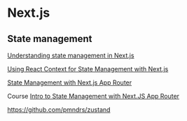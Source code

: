 # Next.js

## State management

[Understanding state management in Next.js](https://blog.logrocket.com/guide-state-management-next-js/)

[Using React Context for State Management with Next.js](https://vercel.com/guides/react-context-state-management-nextjs)

[State Management with Next.js App Router](https://www.pronextjs.dev/tutorials/state-management)

Course [Intro to State Management with Next.JS App Router](https://www.pronextjs.dev/tutorials/state-management/intro-to-state-management-with-next-js-app-router)


https://github.com/pmndrs/zustand